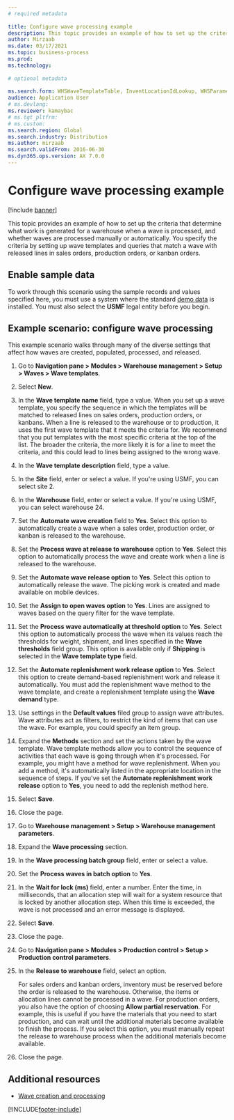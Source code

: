 ```yaml
--- 
# required metadata 
 
title: Configure wave processing example
description: This topic provides an example of how to set up the criteria that determine what work is generated for a warehouse when a wave is processed, and whether waves are processed manually or automatically.
author: Mirzaab
ms.date: 03/17/2021
ms.topic: business-process 
ms.prod:  
ms.technology:  
 
# optional metadata 
 
ms.search.form: WHSWaveTemplateTable, InventLocationIdLookup, WHSParameters, ProdParameters, whswavetablecreatenew, WHSWaveTable, WHSWaveAttributes, WHSKanbanWaveTable, WHSWaveTableListPage, WHSKanbanWaveTableListPage
audience: Application User 
# ms.devlang:  
ms.reviewer: kamaybac
# ms.tgt_pltfrm:  
# ms.custom:  
ms.search.region: Global
ms.search.industry: Distribution
ms.author: mirzaab
ms.search.validFrom: 2016-06-30 
ms.dyn365.ops.version: AX 7.0.0 
---
```

# Configure wave processing example

[!include [banner](../../includes/banner.md)]

This topic provides an example of how to set up the criteria that determine what work is generated for a warehouse when a wave is processed, and whether waves are processed manually or automatically. You specify the criteria by setting up wave templates and queries that match a wave with released lines in sales orders, production orders, or kanban orders.

## Enable sample data

To work through this scenario using the sample records and values specified here, you must use a system where the standard [demo data](../../../fin-ops-core/fin-ops/get-started/demo-data.md) is installed. You must also select the **USMF** legal entity before you begin.

## Example scenario: configure wave processing

This example scenario walks through many of the diverse settings that affect how waves are created, populated, processed, and released.

1. Go to **Navigation pane > Modules > Warehouse management > Setup > Waves > Wave templates**.
1. Select **New**.
1. In the **Wave template name** field, type a value. When you set up a wave template, you specify the sequence in which the templates will be matched to released lines on sales orders, production orders, or kanbans. When a line is released to the warehouse or to production, it uses the first wave template that it meets the criteria for. We recommend that you put templates with the most specific criteria at the top of the list. The broader the criteria, the more likely it is for a line to meet the criteria, and this could lead to lines being assigned to the wrong wave.  
1. In the **Wave template description** field, type a value.
1. In the **Site** field, enter or select a value. If you're using USMF, you can select site 2.  
1. In the **Warehouse** field, enter or select a value. If you're using USMF, you can select warehouse 24.  
1. Set the **Automate wave creation** field to **Yes**. Select this option to automatically create a wave when a sales order, production order, or kanban is released to the warehouse.  
1. Set the **Process wave at release to warehouse** option to **Yes**. Select this option to automatically process the wave and create work when a line is released to the warehouse.  
1. Set the **Automate wave release option** to **Yes**. Select this option to automatically release the wave. The picking work is created and made available on mobile devices.  
1. Set the **Assign to open waves option** to **Yes**. Lines are assigned to waves based on the query filter for the wave template.  
1. Set the **Process wave automatically at threshold option** to **Yes**. Select this option to automatically process the wave when its values reach the thresholds for weight, shipment, and lines specified in the **Wave thresholds** field group. This option is available only if **Shipping** is selected in the **Wave template type** field.  
1. Set the **Automate replenishment work release option** to **Yes**. Select this option to create demand-based replenishment work and release it automatically. You must add the replenishment wave method to the wave template, and create a replenishment template using the **Wave demand** type.  
1. Use settings in the **Default values** filed group to assign wave attributes. Wave attributes act as filters, to restrict the kind of items that can use the wave. For example, you could specify an item group.  
1. Expand the **Methods** section and set the actions taken by the wave template. Wave template methods allow you to control the sequence of activities that each wave is going through when it's processed. For example, you might have a method for wave replenishment. When you add a method, it's automatically listed in the appropriate location in the sequence of steps. If you've set the **Automate replenishment work release** option to **Yes**, you need to add the replenish method here.  
1. Select **Save**.
1. Close the page.
1. Go to **Warehouse management > Setup > Warehouse management parameters**.
1. Expand the **Wave processing** section.
1. In the **Wave processing batch group** field, enter or select a value.
1. Set the **Process waves in batch option** to **Yes**.
1. In the **Wait for lock (ms)** field, enter a number. Enter the time, in milliseconds, that an allocation step will wait for a system resource that is locked by another allocation step. When this time is exceeded, the wave is not processed and an error message is displayed.  
1. Select **Save**.
1. Close the page.
1. Go to **Navigation pane > Modules > Production control > Setup > Production control parameters**.
1. In the **Release to warehouse** field, select an option.

    For sales orders and kanban orders, inventory must be reserved before the order is released to the warehouse. Otherwise, the items or allocation lines cannot be processed in a wave. For production orders, you also have the option of choosing **Allow partial reservation**. For example, this is useful if you have the materials that you need to start production, and can wait until the additional materials become available to finish the process. If you select this option, you must manually repeat the release to warehouse process when the additional materials become available.
1. Close the page.

## Additional resources

- [Wave creation and processing](../wave-processing.md)

[!INCLUDE[footer-include](../../../includes/footer-banner.md)]
